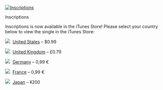 [![Inscriptions](https://i0.wp.com/www.alexseifertmusic.com/_images/albums/inscriptions200.jpg?resize=200%2C200&ssl=1)](https://itunes.apple.com/us/album/inscriptions-single/id699349285)

Inscriptions

Inscriptions is now available in the iTunes Store! Please select your country below to view the single in the iTunes Store:

![](https://i0.wp.com/www.alexseifertmusic.com/_images/us.png?ssl=1)  [United States](https://itunes.apple.com/us/album/inscriptions-single/id699349285) – $0.99

![](https://i0.wp.com/www.alexseifertmusic.com/_images/gb.png?ssl=1)  [United Kingdom](https://itunes.apple.com/gb/album/inscriptions-single/id699349285) – £0.79

![](https://i0.wp.com/www.alexseifertmusic.com/_images/de.png?ssl=1)  [Germany](https://itunes.apple.com/de/album/inscriptions-single/id699349285) – 0,99 €

![](https://i0.wp.com/www.alexseifertmusic.com/_images/fr.png?ssl=1)  [France](https://itunes.apple.com/fr/album/inscriptions-single/id699349285) – 0,99 €

![](https://i0.wp.com/www.alexseifertmusic.com/_images/jp.png?ssl=1)  [Japan](https://itunes.apple.com/jp/album/inscriptions-single/id699349285) – ¥200
